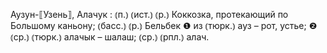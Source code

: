 ---
---

Аузун-⟦Узень⟧, Алачук
: ⦅п.⦆ ⦅ист.⦆ ⦅р.⦆ Коккозка, протекающий по Большому каньону; ⦅басс.⦆ ⦅р.⦆ Бельбек ❶ из ⦅тюрк.⦆ ауз – рот, устье; ❷ ⦅ср.⦆ ⦅тюрк.⦆ алачык – шалаш; ⦅ср.⦆ ⦅рпл.⦆ алач.
